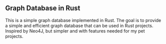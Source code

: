 ## Graph Database in Rust

This is a simple graph database implemented in Rust. 
The goal is to provide a simple and efficient graph database that can be used in Rust projects. Inspired by Neo4J, but simpler and with features needed for my pet projects.
